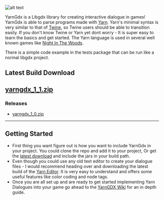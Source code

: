![alt text](https://github.com/kyperbelt/YarnGdx/blob/master/yarngdxlogo.png "Yarn GDX Logo")

YarnGdx is a Libgdx library for creating interactive dialogue in games! YarnGdx is able to parse programs made with [Yarn][1]. Yarn's minimal syntax is very similar to that of [Twine][2], so Twine users should be able to transition easily. If you don't know Twine or Yarn yet dont worry - It is super easy to learn the basics and get started. The Yarn language is used in several well known games like [Night In The Woods][20].

There is a simple code example in the tests package that can be run like a normal libgdx project.


## Latest Build Download
[yarngdx_1_1.zip][101]
---
### Releases
- [yarngdx_1_0.zip][100]
---

## Getting Started
- First thing you want figure out is how you want to include YarnGdx in your project. You could clone the repo and add it to your project, Or get the [latest download][101] and include the jars in your build path. 
- Even though you could use any old text editor to create your dialogue files - I would recommend heading over and downloading the latest build of the [Yarn Editor][5]. It is very easy to understand and offers some useful features like color coding and node tags.
- Once you are all set up and are ready to get started implementing Yarn Dialogues into your game go ahead to the [YarnGDX Wiki][4] for an in depth guide. 









<!---  LINKS --->
[1]:https://github.com/infiniteammoinc/Yarn
[2]:http://twinery.org/
[3]:https://github.com/thesecretlab/YarnSpinner
[4]:https://github.com/kyperbelt/YarnGdx/wiki
[5]:https://github.com/InfiniteAmmoInc/Yarn#builds


<!--- NOTABLE GAMES --->
[20]:http://nightinthewoods.com/

<!---EXTERNALS --->
[100]:https://drive.google.com/uc?id=114-k45BfesuC3XKMTzRpbQ6YTK0N-Zek&export=download
[101]:https://drive.google.com/uc?id=1JbmVJ3-g-ajFihuHHG91ZuG_SBonek-6&export=download
